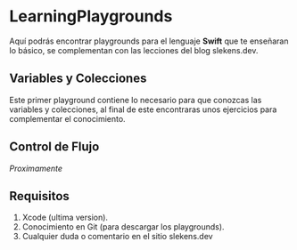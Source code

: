 # LearningPlaygrounds

Aquí podrás encontrar playgrounds para el lenguaje **Swift** que te enseñaran lo básico, se complementan con las lecciones del blog slekens.dev.

## Variables y Colecciones

Este primer playground contiene lo necesario para que conozcas las variables y colecciones, al final de este encontraras unos ejercicios para complementar el conocimiento.

## Control de Flujo

*Proximamente*

## Requisitos

1. Xcode (ultima version).
2. Conocimiento en Git (para descargar los playgrounds).
3. Cualquier duda o comentario en el sitio slekens.dev